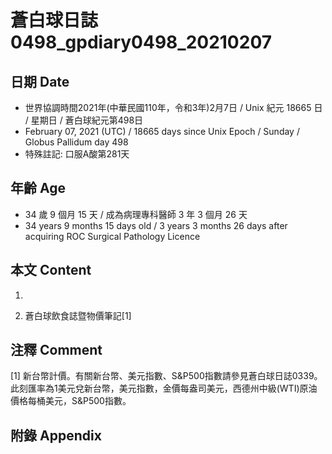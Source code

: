 [_metadata_:encoding]: - "utf-8"
[_metadata_:language]: - "zh-Hant-TW"
[_metadata_:fileformat]: - "markdown"
[_metadata_:MIME_type]: - "text/plain"
[_metadata_:markdown_version]: - "commonmark version 0.29"
[_metadata_:markdown_spec]: - "https://spec.commonmark.org/0.29/"

# 蒼白球日誌0498_gpdiary0498_20210207 #

## 日期 Date ##

* 世界協調時間2021年(中華民國110年，令和3年)2月7日 / Unix 紀元 18665 日 / 星期日 / 蒼白球紀元第498日
* February 07, 2021 (UTC) / 18665 days since Unix Epoch / Sunday / Globus Pallidum day 498
* 特殊註記: 口服A酸第281天

## 年齡 Age ##

* 34 歲 9 個月 15 天 / 成為病理專科醫師 3 年 3 個月 26 天
* 34 years 9 months 15 days old / 3 years 3 months 26 days after acquiring ROC Surgical Pathology Licence

## 本文 Content ##

1. 

    
2. 蒼白球飲食誌暨物價筆記[1]

    

## 注釋 Comment ##

[1] 新台幣計價。有關新台幣、美元指數、S&P500指數請參見蒼白球日誌0339。此刻匯率為1美元兌新台幣，美元指數，金價每盎司美元，西德州中級(WTI)原油價格每桶美元，S&P500指數。



## 附錄 Appendix ##

